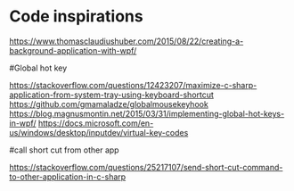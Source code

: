 ﻿# Code inspirations
https://www.thomasclaudiushuber.com/2015/08/22/creating-a-background-application-with-wpf/

#Global hot key

https://stackoverflow.com/questions/12423207/maximize-c-sharp-application-from-system-tray-using-keyboard-shortcut
https://github.com/gmamaladze/globalmousekeyhook
https://blog.magnusmontin.net/2015/03/31/implementing-global-hot-keys-in-wpf/
https://docs.microsoft.com/en-us/windows/desktop/inputdev/virtual-key-codes

#call short cut from other app

https://stackoverflow.com/questions/25217107/send-short-cut-command-to-other-application-in-c-sharp
